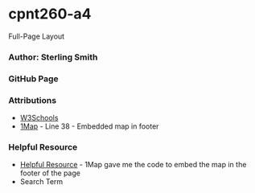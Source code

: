 # cpnt260-a4
Full-Page Layout

### Author: Sterling Smith

### GitHub Page

### Attributions
- [W3Schools](https://www.w3schools.com/)
- [1Map](https://1map.com/map-embed) - Line 38 - Embedded map in footer

### Helpful Resource
- [Helpful Resource](https://1map.com/map-embed) - 1Map gave me the code to embed the map in the footer of the page
- Search Term
